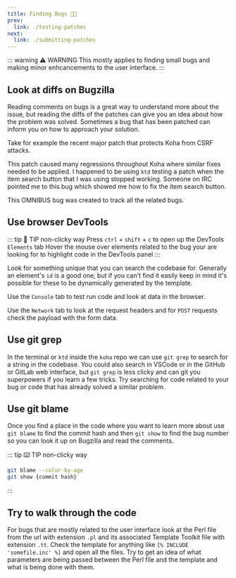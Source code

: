 ```yaml
---
title: Finding Bugs 🔎🐛
prev:
  link: ./testing-patches
next:
  link: ./submitting-patches
---
```


::: warning :warning: WARNING
This mostly applies to finding small bugs and making minor enhcancements to the user interface.
:::

## Look at diffs on Bugzilla

Reading comments on bugs is a great way to understand more about the issue, but reading the diffs of the patches can give you an idea about how the problem was solved. Sometimes a bug that has been patched can inform you on how to approach your solution.

Take for example the recent major patch that protects Koha from CSRF attacks.
<Bug :id="34478"/>

This patch caused many regressions throughout Koha where similar fixes needed to be applied. I happened to be using `ktd` testing a patch when the item search button that I was using stopped working. Someone on IRC pointed me to this bug which showed me how to fix the item search button. 
<Bug :id="36195"/>

This OMNIBUS bug was created to track all the related bugs. 
<Bug :id="36192"/>

## Use browser DevTools

::: tip :wrench:  TIP 
<Badge type="tip">non-clicky way</Badge>
Press `ctrl` + `shift` + `c` to open up the DevTools `Elements` tab
Hover the mouse over elements related to the bug your are looking for to highlight code in the DevTools panel
:::

Look for something unique that you can search the codebase for. Generally an element's `id` is a good one, but if you can't find it easily keep in mind it's possible for these to be dynamically generated by the template.

Use the `Console` tab to test run code and look at data in the browser.

Use the `Network` tab to look at the request headers and for `POST` requests check the payload with the form data.

## Use git grep

In the terminal or `ktd` inside the `koha` repo we can use `git grep` to search for a string in the codebase. You could also search in VSCode or in the GitHub or GitLab web interface, but `git grep` is less clicky and can git you superpowers if you learn a few tricks. Try searching for code related to your bug or code that has already solved a similar problem.

## Use git blame

Once you find a place in the code where you want to learn more about use `git blame` to find the commit hash and then `git show` to find the bug number so you can look it up on Bugzilla and read the comments.

::: tip :keyboard: TIP 
<Badge type="tip">non-clicky way</Badge>
```bash
git blame --color-by-age
git show {commit hash}
```
:::

## Try to walk through the code

For bugs that are mostly related to the user interface look at the Perl file from the url with extension `.pl` and its associated Template Toolkit file with extension `.tt`. Check the template for anything like `[% INCLUDE 'somefile.inc' %]` and open all the files. Try to get an idea of what parameters are being passed between the Perl file and the template and what is being done with them. 

